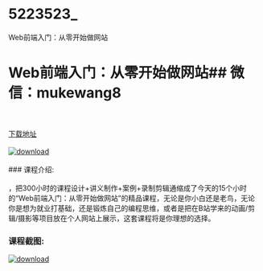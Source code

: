 # 5223523_
Web前端入门：从零开始做网站
# Web前端入门：从零开始做网站## 微信：mukewang8
<br/></br>[下载地址](http://www.36tz.cn/article/5223523 "下载地址")
<br/></br>[![download](http://36tz.cn/muke_img/2022_04_1-7-300x106.png "下载地址")](http://www.36tz.cn/article/5223523 "下载地址")
<br/></br>### 课程介绍:<br/></br>，把300小时的课程设计+讲义制作+案例+录制剪辑通缩成了今天的15个小时的“Web前端入门：从零开始做网站”的精品课程，无论是你小白还是老鸟，无论你是想为就业打基础，还是锻炼自己的编程思维，或者是把在B站学来的动画/剪辑/摄影等项目放在个人网站上展示，这套课程将是你理想的选择。

### 课程截图:
[![download](http://36tz.cn/muke_img/2022_04_2-8.png "下载地址")](http://www.36tz.cn/article/5223523 "下载地址")
